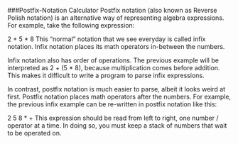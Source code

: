 ###Postfix-Notation Calculator
Postfix notation (also known as Reverse Polish notation) is an alternative way of representing algebra expressions. For example, take the following expression:

2 + 5 * 8
This “normal” notation that we see everyday is called infix notation. Infix notation places its math operators in-between the numbers.

Infix notation also has order of operations. The previous example will be interpreted as 2 + (5 * 8), because multiplication comes before addition. This makes it difficult to write a program to parse infix expressions.

In contrast, postfix notation is much easier to parse, albeit it looks weird at first. Postfix notation places math operators after the numbers. For example, the previous infix example can be re-written in postfix notation like this:

2 5 8 * +
This expression should be read from left to right, one number / operator at a time. In doing so, you must keep a stack of numbers that wait to be operated on.
